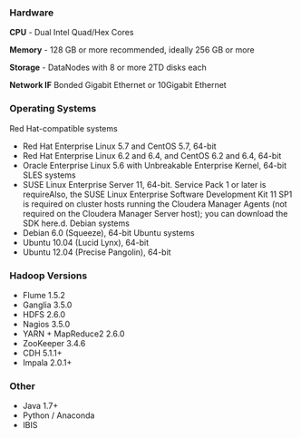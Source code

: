 ### Hardware

**CPU** - Dual Intel Quad/Hex Cores

**Memory** - 128 GB or more recommended, ideally 256 GB or more

**Storage** - DataNodes with 8 or more 2TD disks each

**Network IF** Bonded Gigabit Ethernet or 10Gigabit Ethernet

### Operating Systems

Red Hat-compatible systems
* Red Hat Enterprise Linux 5.7 and CentOS 5.7, 64-bit
* Red Hat Enterprise Linux 6.2 and 6.4, and CentOS 6.2 and 6.4, 64-bit
* Oracle Enterprise Linux 5.6 with Unbreakable Enterprise Kernel, 64-bit
SLES systems
* SUSE Linux Enterprise Server 11, 64-bit. Service Pack 1 or later is requireAlso, the SUSE Linux Enterprise Software Development Kit 11 SP1 is required on cluster hosts running the Cloudera Manager Agents (not required on the Cloudera Manager Server host); you can download the SDK here.d.
Debian systems
* Debian 6.0 (Squeeze), 64-bit
Ubuntu systems
* Ubuntu 10.04 (Lucid Lynx), 64-bit
* Ubuntu 12.04 (Precise Pangolin), 64-bit

### Hadoop Versions
* Flume 1.5.2
* Ganglia 3.5.0
* HDFS 2.6.0
* Nagios 3.5.0
* YARN + MapReduce2  2.6.0
* ZooKeeper 3.4.6
* CDH 5.1.1+
* Impala 2.0.1+

### Other

* Java 1.7+
* Python / Anaconda
* IBIS
